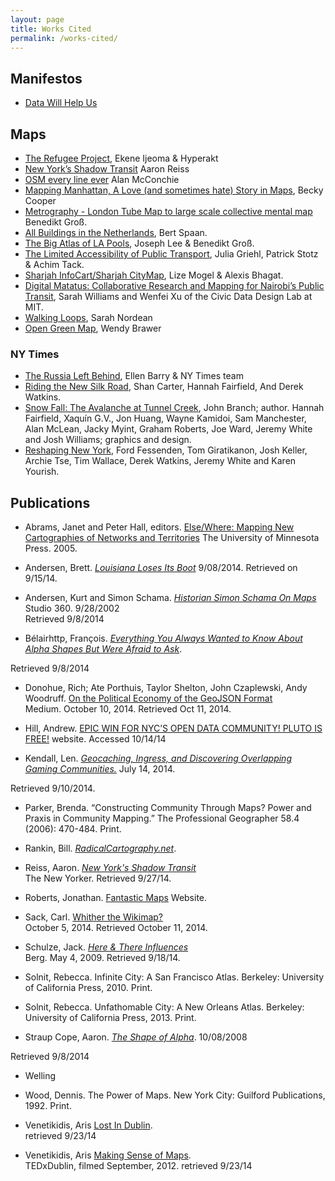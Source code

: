 ```yaml
---
layout: page
title: Works Cited 
permalink: /works-cited/
---
```

## Manifestos
- [Data Will Help Us](http://datawillhelp.us/)

## Maps
- [The Refugee Project](http://www.therefugeeproject.org/), Ekene Ijeoma & Hyperakt
- [New York’s Shadow Transit](http://projects.newyorker.com/story/nyc-dollar-vans/) Aaron Reiss
- [OSM every line ever](#) Alan McConchie
- [Mapping Manhattan, A Love (and sometimes hate) Story in Maps](http://mapyourmemories.tumblr.com/mappingmanhattan), Becky Cooper
- [Metrography - London Tube Map to large scale collective mental map](http://benedikt-gross.de/log/2012/02/metrography-london-tube-map-to-large-scale-collective-mental-map/) Benedikt Groß.
- [All Buildings in the Netherlands](http://code.waag.org/buildings/), Bert Spaan.
- [The Big Atlas of LA Pools](http://benedikt-gross.de/log/2013/06/the-big-atlas-of-la-pools/), Joseph Lee & Benedikt Groß.
- [The Limited Accessibility of Public Transport](http://mappable.info/blog/2014/2/8/accessibility), Julia Griehl, Patrick Stotz & Achim Tack.
- [Sharjah InfoCart/Sharjah CityMap](http://publicgreen.com/projects/sharjah.html), Lize Mogel & Alexis Bhagat.
- [Digital Matatus: Collaborative Research and Mapping for Nairobi’s Public Transit](http://www.digitalmatatus.com/), Sarah Williams and Wenfei Xu of the Civic Data Design Lab at MIT.
- [Walking Loops](http://sarahnordean.com/work/#/walking-loops/), Sarah Nordean
- [Open Green Map](http://www.opengreenmap.org/greenmap), Wendy Brawer

### NY Times
- [The Russia Left Behind](http://www.nytimes.com/newsgraphics/2013/10/13/russia/), Ellen Barry & NY Times team
- [Riding the New Silk Road](http://www.nytimes.com/newsgraphics/2013/07/21/silk-road/), Shan Carter, Hannah Fairfield, And Derek Watkins.
- [Snow Fall: The Avalanche at Tunnel Creek](http://www.nytimes.com/projects/2012/snow-fall/#/?part=tunnel-creek), John Branch; author. Hannah Fairfield, Xaquín G.V., Jon Huang, Wayne Kamidoi, Sam Manchester, Alan McLean, Jacky Myint, Graham Roberts, Joe Ward, Jeremy White and Josh Williams; graphics and design.
- [Reshaping New York](http://www.nytimes.com/newsgraphics/2013/08/18/reshaping-new-york/), Ford Fessenden, Tom Giratikanon, Josh Keller, Archie Tse, Tim Wallace, Derek Watkins, Jeremy White and Karen Yourish.

## Publications
- Abrams, Janet and Peter Hall, editors. [Else/Where: Mapping New Cartographies of Networks and Territories](http://www.upress.umn.edu/book-division/books/else-where) The University of Minnesota Press. 2005.

- Andersen, Brett. [*Louisiana Loses Its Boot*](https://medium.com/matter/louisiana-loses-its-boot-b55b3bd52d1e) 9/08/2014. Retrieved on 9/15/14.

- Andersen, Kurt and Simon Schama. [*Historian Simon Schama On Maps*](http://www.studio360.org/story/165059-historian-simon-schama-on-maps/) Studio 360. 9/28/2002  
Retrieved 9/8/2014  

- Bélairhttp, François. [*Everything You Always Wanted to Know About Alpha Shapes But Were Afraid to Ask*](http://cgm.cs.mcgill.ca/~godfried/teaching/projects97/belair/alpha.html).  
<!-- http://cgm.cs.mcgill.ca/~godfried/teaching/projects97/belair/alpha.html   -->
Retrieved 9/8/2014

- Donohue, Rich; Ate Porthuis, Taylor Shelton, John Czaplewski, Andy Woodruff. [On the Political Economy of the GeoJSON Format](https://medium.com/@rgdonohue/on-the-political-economy-of-the-geojson-format-8e7f38b9f5d8)  
Medium. October 10, 2014. Retrieved Oct 11, 2014.

- Hill, Andrew. [EPIC WIN FOR NYC’S OPEN DATA COMMUNITY! PLUTO IS FREE!](http://andrewxhill.com/cartodb-examples/scroll-story/pluto/#0) website. Accessed 10/14/14

- Kendall, Len. [*Geocaching, Ingress, and Discovering Overlapping Gaming Communities.*](https://medium.com/best-thing-i-found-online-today/geocaching-ingress-and-discovering-overlapping-communities-47bdd2e3d099) July 14, 2014.  
<!-- https://medium.com/best-thing-i-found-online-today/geocaching-ingress-and-discovering-overlapping-communities-47bdd2e3d099   -->
Retrieved 9/10/2014.

- Parker, Brenda. “Constructing Community Through Maps? Power and Praxis in Community Mapping.”
The Professional Geographer 58.4 (2006): 470-484. Print.

- Rankin, Bill. [*RadicalCartography.net*](http://www.radicalcartography.net/).

- Reiss, Aaron. [*New York's Shadow Transit*](http://projects.newyorker.com/story/nyc-dollar-vans/)  
The New Yorker. Retrieved 9/27/14.

- Roberts, Jonathan. [Fantastic Maps](http://www.fantasticmaps.com/) Website.

- Sack, Carl. [Whither the Wikimap?](http://northlandia.wordpress.com/2014/10/05/whither-the-wikimap/)  
October 5, 2014. Retrieved October 11, 2014.

- Schulze, Jack. [*Here & There Influences*](http://berglondon.com/blog/2009/05/04/here-there-influences/)  
Berg. May 4, 2009. Retrieved 9/18/14.

- Solnit, Rebecca. Infinite City: A San Francisco Atlas. Berkeley: University of California Press, 2010. Print.

- Solnit, Rebecca. Unfathomable City: A New Orleans Atlas. Berkeley: University of California Press, 2013.
Print.

- Straup Cope, Aaron. [*The Shape of Alpha*](http://code.flickr.net/2008/10/30/the-shape-of-alpha/). 10/08/2008  
<!-- http://code.flickr.net/2008/10/30/the-shape-of-alpha/   -->
Retrieved 9/8/2014  

- Welling

- Wood, Dennis. The Power of Maps. New York City: Guilford Publications, 1992. Print.

- Venetikidis, Aris [Lost In Dublin](http://www.venetikidis.com/ArisV/LostInDublin.html).  
retrieved 9/23/14   

- Venetikidis, Aris [Making Sense of Maps](https://www.ted.com/talks/aris_venetikidis_making_sense_of_maps#t-398337).  
TEDxDublin, filmed September, 2012. retrieved 9/23/14